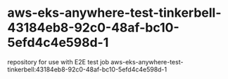 # aws-eks-anywhere-test-tinkerbell-43184eb8-92c0-48af-bc10-5efd4c4e598d-1
repository for use with E2E test job aws-eks-anywhere-test-tinkerbell:43184eb8-92c0-48af-bc10-5efd4c4e598d-1
